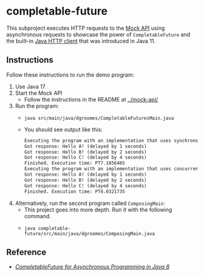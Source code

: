 # completable-future

This subproject executes HTTP requests to the [Mock API](../mock-api) using asynchronous requests to showcase the power
of `CompletableFuture` and the built-in [Java HTTP client](https://openjdk.java.net/groups/net/httpclient/intro.html) 
that was introduced in Java 11.


## Instructions

Follow these instructions to run the demo program:

1. Use Java 17
2. Start the Mock API
    * Follow the instructions in the README at [../mock-api/](../mock-api/)
3. Run the program:
   * ```shell
     java src/main/java/dgroomes/CompletableFuturesMain.java
     ```
   * You should see output like this:
     ```txt
     Executing the program with an implementation that uses synchronously executed HTTP requests. In other words, *no concurrency*.
     Got response: Hello A! (delayed by 1 seconds)
     Got response: Hello B! (delayed by 2 seconds)
     Got response: Hello C! (delayed by 4 seconds)
     Finished. Execution time: PT7.185646S
     Executing the program with an implementation that uses concurrent HTTP requests. Notice how it executes quicker than before.
     Got response: Hello A! (delayed by 1 seconds)
     Got response: Hello B! (delayed by 2 seconds)
     Got response: Hello C! (delayed by 4 seconds)
     Finished. Execution time: PT4.032173S
     ```
4. Alternatively, run the second program called `ComposingMain`:
   * This project goes into more depth. Run it with the following command.
   * ```shell
     java completable-future/src/main/java/dgroomes/ComposingMain.java
     ```


## Reference 

* [*CompletableFuture for Asynchronous Programming in Java 8*](https://community.oracle.com/docs/DOC-995305)
